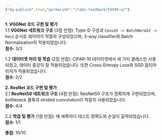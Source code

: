 ```yaml
---
{"dg-publish":true,"permalink":"/lab1-feedback/55599-o/"}
---
```


**1. VGGNet 코드 구현 및 평가**  
1.1 **VGGNet 네트워크 구조** (3점 만점): Type-D 구성과 `Conv2d -> BatchNorm2d -> ReLU` 순서로 레이어가 적절히 구성되었으며, 3-way classifier와 Batch Normalization이 적용되었습니다.  
**점수**: 3/3

1.2 **데이터셋 처리 및 학습** (2점 만점): CIFAR-10 데이터셋에서 세 가지 클래스만 사용되었고, 데이터 증강이 잘 적용되었습니다. 또한 Cross-Entropy Loss와 SGD 옵티마이저가 적용되었습니다.  
**점수**: 2/2

**2. ResNet 코드 구현 및 평가**  
2.1 **ResNet50 네트워크 구조** (4점 만점): ResNet50 구조가 정확하게 구현되었으며, bottleneck 블록과 strided convolution이 적절히 사용되었습니다.  
**점수**: 4/4

2.2 **학습 및 평가** (1점 만점): 매 에폭마다 테스트 정확도와 손실이 출력되었습니다.  
**점수**: 1/1

**총점**: 10/10